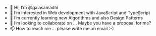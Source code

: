 - 👋 Hi, I’m @gaiasamadhi
- 👀 I’m interested in Web development with JavaScript and TypeScript
- 🌱 I’m currently learning new Algorithms and also Design Patterns
- 💞️ I’m looking to collaborate on ... Maybe you have a proposal for me?
- 📫 How to reach me ... please write me an email :-) 

<!---
gaiasamadhi/gaiasamadhi is a ✨ special ✨ repository because its `README.md` (this file) appears on your GitHub profile.
You can click the Preview link to take a look at your changes.
--->
